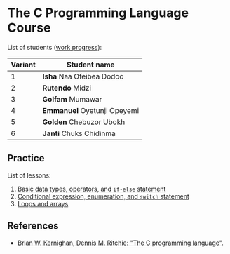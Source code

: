 # The C Programming Language Course

List of students ([work progress](https://docs.google.com/spreadsheets/d/1uk7V20U0G_Omt3jQ65sDxLfHyrtbsejVl2sRb7WzATk/edit?usp=sharing)):

| Variant | Student name                  |
| ------- | ----------------------------- |
| 1       | **Isha** Naa Ofeibea Dodoo    |
| 2       | **Rutendo** Midzi             |
| 3       | **Golfam** Mumawar            |
| 4       | **Emmanuel** Oyetunji Opeyemi |
| 5       | **Golden** Chebuzor Ubokh     |
| 6       | **Janti** Chuks Chidinma      |

## Practice

List of lessons:

1. [Basic data types, operators, and `if-else` statement](practice/lesson1.md)
2. [Conditional expression, enumeration, and `switch` statement](practice/lesson2.md)
3. [Loops and arrays](practice/lesson3.md)

## References

- [Brian W. Kernighan, Dennis M. Ritchie: "The C programming language"](http://www.dipmat.univpm.it/~demeio/public/the_c_programming_language_2.pdf).